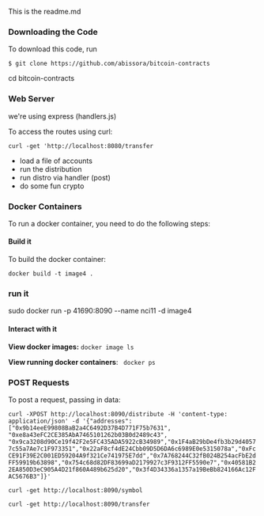 This is the readme.md 


### Downloading the Code ###

To download this code, run 

```$ git clone https://github.com/abissora/bitcoin-contracts ```

cd bitcoin-contracts


### Web Server ###

we're using express (handlers.js)

To access the routes using curl:

```curl -get 'http://localhost:8080/transfer```

 - load a file of accounts
 - run the distribution
 - run distro via handler (post)
 - do some fun crypto


### Docker Containers 

To run a docker container, you need to do the following steps:

#### Build it

To build the docker container:

```docker build -t image4 .```

### run it

sudo docker run -p 41690:8090 --name nci11 -d image4

#### Interact with it

**View docker images:** ```docker image ls```

**View running docker containers**: ``` docker ps```

### POST Requests

To post a request, passing in data:

```curl -XPOST http://localhost:8090/distribute -H 'content-type: application/json' -d '{"addresses": ["0x9b14eeE99808BaB2a4C6492D37B4D771F75b7631", "0xe8a43eFC2CE385AbA7465101262b03B0d2489c43", "0x9ca3208d90Ce19f42F2e5FC435ADA5922cB34989","0x1F4aB29bDe4fb3b29d40577c55a7Ae7c1F973351","0x22aF8cf4dE24Cbb09D5D6DA6c6989E0e5315078a","0xFcCE91F39E2C001ED59204A9f321Ce741975E7dd","0x7A768244C32fB024B254acFbE2dFF59919b63898","0x754c68d82DF83699aD2179927c3F9312FF5590e7","0x40581B22EA850D3eC905A4D21f860A489b625d20","0x3f4D34336a1357a19BeBb824166Ac12FAC5676B3"]}'```

```curl -get http://localhost:8090/symbol```

```curl -get http://localhost:8090/transfer```

